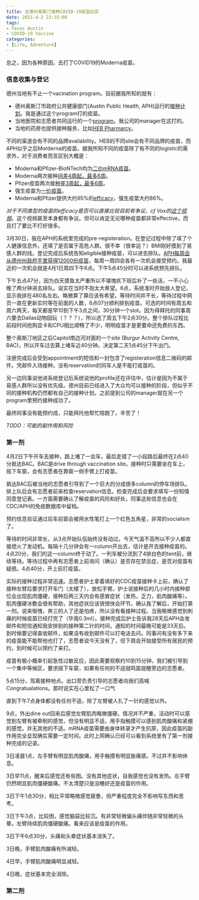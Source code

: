 ```yaml
---
title: 在德州奥斯汀接种COVID-19疫苗纪实
date: 2021-4-2 23:15:00
tags:
- Texas Austin
- COVID-19 Vaccine
categories:
- [Life, Adventure]
---
```


总之，因为各种原因，去打了COVID19的Moderna疫苗。

<!-- More -->

### 信息收集与登记

德州当地有不止一个vacination program。目前据我所知的就有：

- 德州奥斯汀市政府公共健康部门(Austin Public Health, APH)运行的[接种计划](https://www.austintexas.gov/covid19-vaccines)。我是通过这个program打的疫苗。
- 当地医院和志愿者共同运行的一个[program](https://vaccinateaustin.org/)。我公司的manager在这打的。
- 当地的药房也提供接种服务，比如[HEB Pharmarcy](https://vaccine.heb.com/)。

不同的渠道会有不同的品牌availability。HEB的不同site会有不同品牌的疫苗，而APH似乎之后Morderna的疫苗。据我所知不同的疫苗除了有不同的logistic的需求外，对于消费者而言区别大概是：

- Moderna和Pfizer-BioNTech均为[二价mRNA疫苗](https://www.dshs.texas.gov/coronavirus/immunize/vaccine-faqs.aspx)。
- Moderna两次接种[间差4周起，最多6周](https://www.cdc.gov/coronavirus/2019-ncov/vaccines/faq.html)。
- Pfizer疫苗两次接[种差3周起，最多6周](https://www.cdc.gov/coronavirus/2019-ncov/vaccines/faq.html)。
- 强生疫苗为[一价疫苗](https://www.cdc.gov/coronavirus/2019-ncov/vaccines/faq.html)。
- Moderna和Pfizer提供大约95%的[efficacy](https://www.statnews.com/2021/02/02/comparing-the-covid-19-vaccines-developed-by-pfizer-moderna-and-johnson-johnson/)，强生疫苗大约66%。

*对于不同类型的疫苗的efficacy是否可以直接比较目前有争议，cf Vox的[这个视频](https://www.youtube.com/watch?v=K3odScka55A)*。这个视频甚至本身都有争议。但可以肯定无论哪种疫苗都非常effective，而且打了要比不打好很多。

3月30日，我在APH的系统里完成的pre-registeration。在登记过程中除了填了个人健康信息外，还填了是否属于高危人群。很不幸（很幸运？）BMI刚好摸到了易感人群的线。登记完成后系统告知eligible接种疫苗，可以进去排队。[APH每周会从德州州政府手里获得12000份疫苗](https://www.austintexas.gov/news/vaccs-facts-published-march-30-2021)，每周一周四会各有一次机会接受预约。我最近的一次机会就是4月1日周四下午6点。下午5点45分时可以进系统预先排队。

下午五点47分，因为白天摸鱼太严重所以不堪愧疚下班后补了一些活，一不小心晚了两分钟进去排队。说实在当时不抱太大希望。6点，系统准时开始放人登记，显示我排在480名左右。略微算了算应该有希望。等待时间并不长，等待过程中网页一直在更新实时等在前面的人数，6点07分顺利排到疫苗。可选的时间有周五和周六两天，每天都是早10到下午3点之间，30分钟一个slot。因为得拜托的同事周六要去Dallas动物园玩（？？？），所以选了周五下午2点30分。整个排队过程比前段时间抢购显卡和CPU相比顺畅了不少，明明疫苗才是更要命还免费的东西。

整个奥斯汀地区之后Capitol南边河对面的一个site (Burgur Activity Centre, BAC)，所以开车过去算上堵车近40分钟。决定第二天1点45分下午出门。

注册完成后会受到appointment的短信和一封包含了registeration信息二维码的邮件。凭邮件入场接种。没有reservation的同车人是不能打疫苗的。

另一边同事说他进系统登记后系统说他的profile还在评估中，估计是因为不属于易感人群所以没有优先级。德州目前已经进入了大众均可以接种的阶段，但似乎不同的接种机构仍然都有自己的接种计划。之前提到公司的manager就在另一个program里预约接种成功了。

最终同事没有能预约成，只能拜托他帮忙陪跑了。辛苦了！

*TODO：可能的副作用和风险*

### 第一剂

4月2日下午开车去接种，路上堵了一会车，最后走错了一小段路后最终在2点40分抵达BAC。BAC是drive through vaccination site。接种时只需要坐在车上，摇下车窗，会有志愿者在靠窗一侧手臂上打疫苗。

抵达BAC后被当地的志愿者引导到了一个巨大的分成很多column的停车场排队。排上队后会有志愿者前来检查reservation信息。检查完成后会要求填写一份知情同意登记表。一方面需要确认了解疫苗的风险和好处，同事这些信息也会在CDC/APH的免疫数据库中留档。

预约信息验证通过后车前窗会被用水性笔打上一个红色五角星，非常的socialism了。

等待的时间非常长，从3点开始队伍始终没有动过。今天气温不高所以不少人都直接熄火了发动机。每隔十几分钟会有一column开出去，估计是开去接种疫苗的。4点20分，我们的这一column终于动了。一列车被分流到了4排白色的tent前，继续等待。等待过程中再有志愿者上前询问（确认）是否存在禁忌症，是否对疫苗有疑惑。4点40分，开上前打疫苗。

实际的接种过程非常迅速。志愿者护士拿着填好的CDC疫苗接种卡上前，确认了接种左臂后要求打开车门（太矮了），放松手臂。护士说接种后的几小时内接种部位会出现肌肉僵硬，接种后两三天内会有感冒症状（发热，乏力，肌肉酸痛等）。肌肉僵硬冰敷会很有帮助，其他症状应该很很快会环节。确认我了解后，开始打第一剂。说来惭愧，奔三的人了还是怕疼，所以没有看接种过程。当我略微感觉到刺痛的时候疫苗已经打完了（毕竟0.3ml）。接种完成后护士告诉我28天后APH会发邮件和短信通知我安排到的接种第二针的时间，通知的时间最晚可能是33天后。到时候要记得查收邮件，如果没有收到邮件可以打电话去问。同事问有没有多下来的疫苗能不能帮他也打了，志愿者说今天没有了，但下周会开始接受所有居民的预约，到时候可以预约了来打。

疫苗有极小概率引起急性过敏反应，因此需要观察约10到15分钟。我们被引导到一个集中等候区，要求摇下车窗，如果有任何的不适就鸣笛提醒旁边的志愿者。

5点15分，驾离接种地点。出口旁负责引导的志愿者向我们高喊Congratualations。那时说实在心里松了一口气

直到下午7点身体都没有任何不适，除了左臂被人扎了一针的感觉以外。

9点，外出dine out回来后感觉左臂肌肉略微僵硬。情况并不严重，活动时可以感觉到左臂有被牵制的感觉，但没有明显不适，用手指触摸可以感到肌肉酸痛和紧绷的感觉。并无其他的不适。mRNA疫苗需要由身体转录才产生抗原，因此疫苗的副作用完全显现确实需要一定时间。此时上网确认已经可以看到系统里有了第一剂接种完成的记录。

3日凌晨1点，左手臂有明显肌肉酸痛，用手触摸有明显胀痛感。不过并不影响休息。

3日早11点，醒来后感觉还有些困。没有其他症状，自我感觉也没有发热。左手臂仍然明显肌肉僵硬酸痛。不太清楚只是没睡好还是疫苗的作用。

3日下午1点30分，相比平常略微感觉疲惫，但严重程度完全不影响写东西和思考。

3日下午3点，比较困，感觉脑袋比较沉。有非常轻微偏头痛伴随非常轻微的头晕。左臂持续肌肉僵硬酸痛。看来应该是疫苗的作用。

3日下午6点30分，头痛和头晕症状基本消失了。

3日晚，手臂肌肉酸痛有所减轻。

4日早，手臂肌肉酸痛明显减轻。

4日晚，症状基本完全消除。

### 第二剂